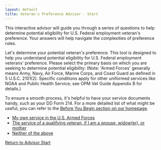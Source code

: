 ```yaml
---
layout: default
title: Veteran's Preference Advisor - Start
---
```


This interactive advisor will guide you through a series of questions to help determine potential eligibility for U.S. Federal employment veteran's preference. Your answers will help navigate the complexities of preference rules.

Let's determine your potential veteran's preference.
This tool is designed to help you understand potential eligibility for U.S. Federal employment veterans' preference. Please select the primary basis on which you are seeking to determine potential eligibility: (Note: 'Armed Forces' generally means Army, Navy, Air Force, Marine Corps, and Coast Guard as defined in 5 U.S.C. 2101(2). Specific conditions apply for other uniformed services like NOAA and Public Health Service; see OPM Vet Guide Appendix B for details.)

To ensure a smooth process, it's helpful to have your service documents handy, such as your DD Form 214. For a more detailed list of what might be useful, you can refer to the [Before You Begin section on our homepage](../index.md#before-you-begin).

*   [My own service in the U.S. Armed Forces](./ownservice_intro.md)
*   [The service of a qualifying veteran, if I am a spouse, widow(er), or mother](./derived_intro.md)
*   [Neither of the above](./ineligible_general.md)

[Return to Advisor Start](./start.md)
